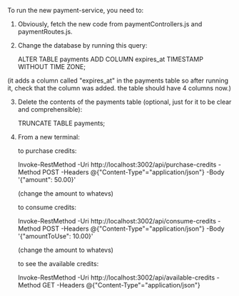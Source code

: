 To run the new payment-service, you need to:

1. Obviously, fetch the new code from paymentControllers.js and paymentRoutes.js.

2. Change the database by running this query:

   ALTER TABLE payments ADD COLUMN expires_at TIMESTAMP WITHOUT TIME ZONE;

(it adds a column called "expires_at" in the payments table so after running it, check that the column was added. the table should have 4 columns now.)

3. Delete the contents of the payments table (optional, just for it to be clear and comprehensible):

   TRUNCATE TABLE payments;

4. From a new terminal:

   to purchase credits:

   Invoke-RestMethod -Uri http://localhost:3002/api/purchase-credits -Method POST -Headers @{"Content-Type"="application/json"} -Body '{"amount": 50.00}'


   (change the amount to whatevs)

   to consume credits:

   Invoke-RestMethod -Uri http://localhost:3002/api/consume-credits -Method POST -Headers @{"Content-Type"="application/json"} -Body '{"amountToUse": 10.00}' 

   (change the amount to whatevs)

   to see the available credits:

   Invoke-RestMethod -Uri http://localhost:3002/api/available-credits -Method GET -Headers @{"Content-Type"="application/json"}
   
